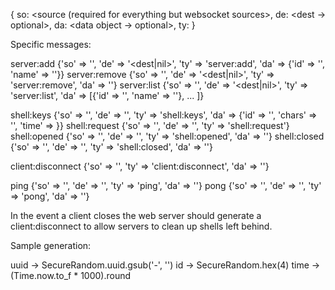 
{
  so: <source (required for everything but websocket sources>,
  de: <dest -> optional>,
  da: <data object -> optional>,
  ty: <message type>
}

Specific messages:

server:add    {'so' => '<source>', 'de' => '<dest|nil>', 'ty' => 'server:add',    'da' => {'id' => '<uuid>', 'name' => '<name>'}}
server:remove {'so' => '<source>', 'de' => '<dest|nil>', 'ty' => 'server:remove', 'da' => '<uuid>'}
server:list   {'so' => '<source>', 'de' => '<dest|nil>', 'ty' => 'server:list',   'da' => [{'id' => '<uuid>', 'name' => '<name>'}, ... ]}

shell:keys    {'so' => '<source>', 'de' => '<dest>', 'ty' => 'shell:keys',   'da' => {'id' => '<shell-id>', 'chars' => '<chars>', 'time' => <time>}}
shell:request {'so' => '<source>', 'de' => '<dest>', 'ty' => 'shell:request'}
shell:opened  {'so' => '<source>', 'de' => '<dest>', 'ty' => 'shell:opened', 'da' => '<shell-id>'}
shell:closed  {'so' => '<source>', 'de' => '<dest>', 'ty' => 'shell:closed', 'da' => '<shell-id>'}

client:disconnect {'so' => '<source>', 'ty' => 'client:disconnect', 'da' => '<client-id>'}

ping  {'so' => '<source>', 'de' => '<dest>', 'ty' => 'ping', 'da' => '<sources time>'}
pong  {'so' => '<source>', 'de' => '<dest>', 'ty' => 'pong', 'da' => '<sources time>'}

In the event a client closes the web server should generate a client:disconnect
to allow servers to clean up shells left behind.

Sample generation:

uuid -> SecureRandom.uuid.gsub('-', '')
id   -> SecureRandom.hex(4)
time -> (Time.now.to_f * 1000).round


